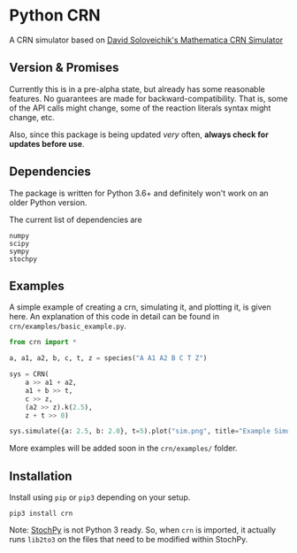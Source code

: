 # Python CRN
A CRN simulator based on
[David Soloveichik's Mathematica CRN Simulator](
http://users.ece.utexas.edu/~soloveichik/crnsimulator.html)

## Version & Promises
Currently this is in a pre-alpha state, but already has some reasonable
features. No guarantees are made for backward-compatibility. That is, some
of the API calls might change, some of the reaction literals syntax might
change, etc.

Also, since this package is being updated *very* often, **always check for
updates before use**.

## Dependencies
The package is written for Python 3.6+ and definitely won't work on an older
Python version.

The current list of dependencies are
```
numpy
scipy
sympy
stochpy
```

## Examples
A simple example of creating a crn, simulating it, and plotting it, is given
here. An explanation of this code in detail can be found in
`crn/examples/basic_example.py`.

```python
from crn import *

a, a1, a2, b, c, t, z = species("A A1 A2 B C T Z")

sys = CRN(
    a >> a1 + a2,
    a1 + b >> t,
    c >> z,
    (a2 >> z).k(2.5),
    z + t >> 0)

sys.simulate({a: 2.5, b: 2.0}, t=5).plot("sim.png", title="Example Simulation")
```

More examples will be added soon in the `crn/examples/` folder.


## Installation
Install using `pip` or `pip3` depending on your setup.
```
pip3 install crn
```

Note: [StochPy](https://github.com/SystemsBioinformatics/stochpy) is not
Python 3 ready. So, when `crn` is imported, it actually runs `lib2to3` on the
files that need to be modified within StochPy.

